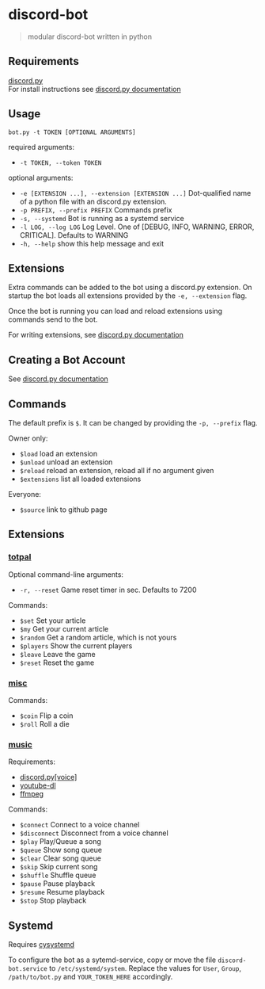 # discord-bot

>modular discord-bot written in python

## Requirements
[discord.py](https://discordpy.readthedocs.io/en/stable/index.html)  
For install instructions see [discord.py documentation](https://discordpy.readthedocs.io/en/stable/intro.html#installing)

## Usage
```shell
bot.py -t TOKEN [OPTIONAL ARGUMENTS]
```

required arguments:  
* `-t TOKEN, --token TOKEN`

optional arguments:  
* `-e [EXTENSION ...], --extension [EXTENSION ...]` Dot-qualified name of a python file with an discord.py extension.  
* `-p PREFIX, --prefix PREFIX` Commands prefix  
* `-s, --systemd` Bot is running as a systemd service  
* `-l LOG, --log LOG` Log Level. One of [DEBUG, INFO, WARNING, ERROR, CRITICAL]. Defaults to WARNING  
* `-h, --help` show this help message and exit  

## Extensions

Extra commands can be added to the bot using a discord.py extension. On startup the bot loads all extensions provided by the `-e, --extension` flag.

Once the bot is running you can load and reload extensions using commands send to the bot.

For writing extensions, see [discord.py documentation](https://discordpy.readthedocs.io/en/stable/ext/commands/extensions.html)

## Creating a Bot Account

See [discord.py documentation](https://discordpy.readthedocs.io/en/stable/discord.html)

## Commands

The default prefix is `$`. It can be changed by providing the `-p, --prefix` flag.

Owner only:
* `$load` load an extension
* `$unload` unload an extension
* `$reload` reload an extension, reload all if no argument given
* `$extensions` list all loaded extensions

Everyone:
* `$source` link to github page

## Extensions

### [totpal](ext/totpal.py)

Optional command-line arguments:  
* `-r, --reset` Game reset timer in sec. Defaults to 7200

Commands:  
* `$set` Set your article
* `$my` Get your current article
* `$random` Get a random article, which is not yours
* `$players` Show the current players
* `$leave` Leave the game
* `$reset` Reset the game

### [misc](ext/misc.py)

Commands:
* `$coin` Flip a coin
* `$roll` Roll a die

### [music](ext/music.py)

Requirements:
* [discord.py[voice]](https://discordpy.readthedocs.io/en/latest/intro.html#installing)
* [youtube-dl](https://pypi.org/project/youtube_dl/)
* [ffmpeg](https://ffmpeg.org/download.html)

Commands:
* `$connect` Connect to a voice channel
* `$disconnect` Disconnect from a voice channel
* `$play` Play/Queue a song
* `$queue` Show song queue
* `$clear` Clear song queue
* `$skip` Skip current song
* `$shuffle` Shuffle queue
* `$pause` Pause playback
* `$resume` Resume playback
* `$stop` Stop playback

## Systemd

Requires [cysystemd](https://pypi.org/project/cysystemd/)

To configure the bot as a sytemd-service, copy or move the file `discord-bot.service` to `/etc/systemd/system`. Replace the values for `User`, `Group`, `/path/to/bot.py` and `YOUR_TOKEN_HERE` accordingly.
